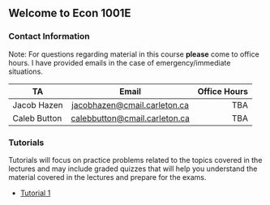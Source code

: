## Welcome to Econ 1001E

### Contact Information  
Note: For questions regarding material in this course **please** come to office hours. I have provided emails in the case of emergency/immediate situations.

| TA       | Email        | Office Hours  |
| ------------- |:-------------:| -----:|
| Jacob Hazen     | jacobhazen@cmail.carleton.ca | TBA |
| Caleb Button    | calebbutton@cmail.carleton.ca     |   TBA |

### Tutorials  
Tutorials will focus on practice problems related to the topics covered in the lectures and may include
graded quizzes that will help you understand the material covered in the lectures and prepare for the
exams.  

- [Tutorial 1](https://github.com/JacobHazen1/ECON1001E/blob/main/files/test.odp?raw=true)


